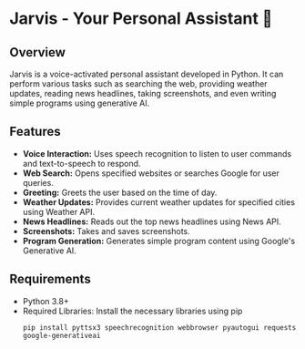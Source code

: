 # Jarvis - Your Personal Assistant 🤖

## Overview
Jarvis is a voice-activated personal assistant developed in Python. It can perform various tasks such as searching the web, providing weather updates, reading news headlines, taking screenshots, and even writing simple programs using generative AI. 

## Features
- **Voice Interaction:** Uses speech recognition to listen to user commands and text-to-speech to respond.
- **Web Search:** Opens specified websites or searches Google for user queries.
- **Greeting:** Greets the user based on the time of day.
- **Weather Updates:** Provides current weather updates for specified cities using Weather API.
- **News Headlines:** Reads out the top news headlines using News API.
- **Screenshots:** Takes and saves screenshots.
- **Program Generation:** Generates simple program content using Google's Generative AI.

## Requirements
- Python 3.8+
- Required Libraries: Install the necessary libraries using pip
  ```
  pip install pyttsx3 speechrecognition webbrowser pyautogui requests google-generativeai

  ```

  
  
